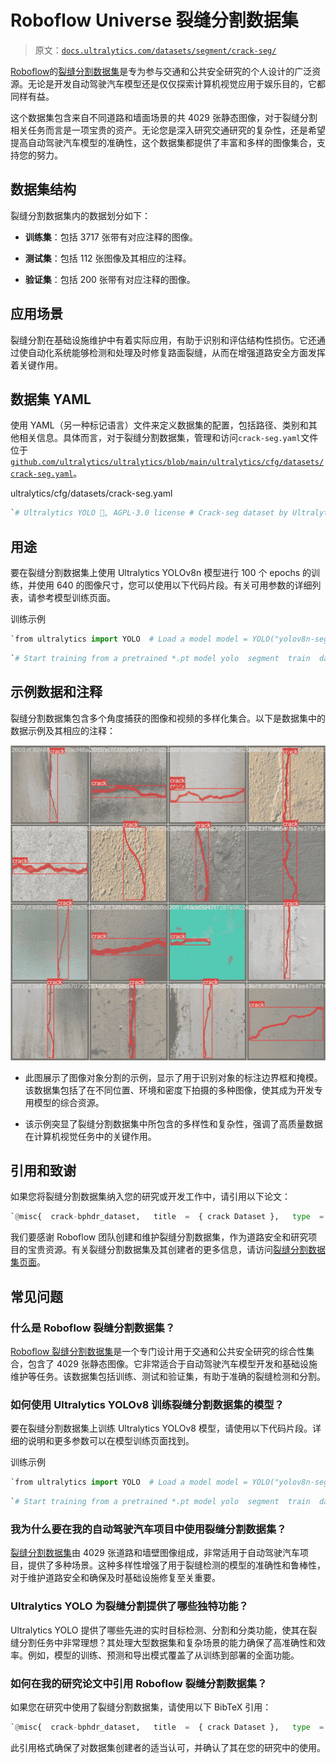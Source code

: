 # Roboflow Universe 裂缝分割数据集

> 原文：[`docs.ultralytics.com/datasets/segment/crack-seg/`](https://docs.ultralytics.com/datasets/segment/crack-seg/)

[Roboflow](https://roboflow.com/?ref=ultralytics)的[裂缝分割数据集](https://universe.roboflow.com/university-bswxt/crack-bphdr)是专为参与交通和公共安全研究的个人设计的广泛资源。无论是开发自动驾驶汽车模型还是仅仅探索计算机视觉应用于娱乐目的，它都同样有益。

这个数据集包含来自不同道路和墙面场景的共 4029 张静态图像，对于裂缝分割相关任务而言是一项宝贵的资产。无论您是深入研究交通研究的复杂性，还是希望提高自动驾驶汽车模型的准确性，这个数据集都提供了丰富和多样的图像集合，支持您的努力。

## 数据集结构

裂缝分割数据集内的数据划分如下：

+   **训练集**：包括 3717 张带有对应注释的图像。

+   **测试集**：包括 112 张图像及其相应的注释。

+   **验证集**：包括 200 张带有对应注释的图像。

## 应用场景

裂缝分割在基础设施维护中有着实际应用，有助于识别和评估结构性损伤。它还通过使自动化系统能够检测和处理及时修复路面裂缝，从而在增强道路安全方面发挥着关键作用。

## 数据集 YAML

使用 YAML（另一种标记语言）文件来定义数据集的配置，包括路径、类别和其他相关信息。具体而言，对于裂缝分割数据集，管理和访问`crack-seg.yaml`文件位于[`github.com/ultralytics/ultralytics/blob/main/ultralytics/cfg/datasets/crack-seg.yaml`](https://github.com/ultralytics/ultralytics/blob/main/ultralytics/cfg/datasets/crack-seg.yaml)。

ultralytics/cfg/datasets/crack-seg.yaml

```py
`# Ultralytics YOLO 🚀, AGPL-3.0 license # Crack-seg dataset by Ultralytics # Documentation: https://docs.ultralytics.com/datasets/segment/crack-seg/ # Example usage: yolo train data=crack-seg.yaml # parent # ├── ultralytics # └── datasets #     └── crack-seg  ← downloads here (91.2 MB)  # Train/val/test sets as 1) dir: path/to/imgs, 2) file: path/to/imgs.txt, or 3) list: [path/to/imgs1, path/to/imgs2, ..] path:  ../datasets/crack-seg  # dataset root dir train:  train/images  # train images (relative to 'path') 3717 images val:  valid/images  # val images (relative to 'path') 112 images test:  test/images  # test images (relative to 'path') 200 images  # Classes names:   0:  crack  # Download script/URL (optional) download:  https://github.com/ultralytics/assets/releases/download/v0.0.0/crack-seg.zip` 
```

## 用途

要在裂缝分割数据集上使用 Ultralytics YOLOv8n 模型进行 100 个 epochs 的训练，并使用 640 的图像尺寸，您可以使用以下代码片段。有关可用参数的详细列表，请参考模型训练页面。

训练示例

```py
`from ultralytics import YOLO  # Load a model model = YOLO("yolov8n-seg.pt")  # load a pretrained model (recommended for training)  # Train the model results = model.train(data="crack-seg.yaml", epochs=100, imgsz=640)` 
```

```py
`# Start training from a pretrained *.pt model yolo  segment  train  data=crack-seg.yaml  model=yolov8n-seg.pt  epochs=100  imgsz=640` 
```

## 示例数据和注释

裂缝分割数据集包含多个角度捕获的图像和视频的多样化集合。以下是数据集中的数据示例及其相应的注释：

![数据集示例图像](img/2ed7235065df884d01f4232406e19f81.png)

+   此图展示了图像对象分割的示例，显示了用于识别对象的标注边界框和掩模。该数据集包括了在不同位置、环境和密度下拍摄的多种图像，使其成为开发专用模型的综合资源。

+   该示例突显了裂缝分割数据集中所包含的多样性和复杂性，强调了高质量数据在计算机视觉任务中的关键作用。

## 引用和致谢

如果您将裂缝分割数据集纳入您的研究或开发工作中，请引用以下论文：

```py
`@misc{  crack-bphdr_dataset,   title  =  { crack Dataset },   type  =  { Open Source Dataset },   author  =  { University },   howpublished  =  { \url{ https://universe.roboflow.com/university-bswxt/crack-bphdr } },   url  =  { https://universe.roboflow.com/university-bswxt/crack-bphdr },   journal  =  { Roboflow Universe },   publisher  =  { Roboflow },   year  =  { 2022 },   month  =  { dec },   note  =  { visited on 2024-01-23 }, }` 
```

我们要感谢 Roboflow 团队创建和维护裂缝分割数据集，作为道路安全和研究项目的宝贵资源。有关裂缝分割数据集及其创建者的更多信息，请访问[裂缝分割数据集页面](https://universe.roboflow.com/university-bswxt/crack-bphdr)。

## 常见问题

### 什么是 Roboflow 裂缝分割数据集？

[Roboflow 裂缝分割数据集](https://universe.roboflow.com/university-bswxt/crack-bphdr)是一个专门设计用于交通和公共安全研究的综合性集合，包含了 4029 张静态图像。它非常适合于自动驾驶汽车模型开发和基础设施维护等任务。该数据集包括训练、测试和验证集，有助于准确的裂缝检测和分割。

### 如何使用 Ultralytics YOLOv8 训练裂缝分割数据集的模型？

要在裂缝分割数据集上训练 Ultralytics YOLOv8 模型，请使用以下代码片段。详细的说明和更多参数可以在模型训练页面找到。

训练示例

```py
`from ultralytics import YOLO  # Load a model model = YOLO("yolov8n-seg.pt")  # load a pretrained model (recommended for training)  # Train the model results = model.train(data="crack-seg.yaml", epochs=100, imgsz=640)` 
```

```py
`# Start training from a pretrained *.pt model yolo  segment  train  data=crack-seg.yaml  model=yolov8n-seg.pt  epochs=100  imgsz=640` 
```

### 我为什么要在我的自动驾驶汽车项目中使用裂缝分割数据集？

[裂缝分割数据集](https://universe.roboflow.com/university-bswxt/crack-bphdr)由 4029 张道路和墙壁图像组成，非常适用于自动驾驶汽车项目，提供了多种场景。这种多样性增强了用于裂缝检测的模型的准确性和鲁棒性，对于维护道路安全和确保及时基础设施修复至关重要。

### Ultralytics YOLO 为裂缝分割提供了哪些独特功能？

Ultralytics YOLO 提供了哪些先进的实时目标检测、分割和分类功能，使其在裂缝分割任务中非常理想？其处理大型数据集和复杂场景的能力确保了高准确性和效率。例如，模型的训练、预测和导出模式覆盖了从训练到部署的全面功能。

### 如何在我的研究论文中引用 Roboflow 裂缝分割数据集？

如果您在研究中使用了裂缝分割数据集，请使用以下 BibTeX 引用：

```py
`@misc{  crack-bphdr_dataset,   title  =  { crack Dataset },   type  =  { Open Source Dataset },   author  =  { University },   howpublished  =  { \url{ https://universe.roboflow.com/university-bswxt/crack-bphdr } },   url  =  { https://universe.roboflow.com/university-bswxt/crack-bphdr },   journal  =  { Roboflow Universe },   publisher  =  { Roboflow },   year  =  { 2022 },   month  =  { dec },   note  =  { visited on 2024-01-23 }, }` 
```

此引用格式确保了对数据集创建者的适当认可，并确认了其在您的研究中的使用。
